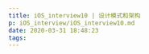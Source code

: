 ```yaml
---
title: iOS_interview10 | 设计模式和架构
p: iOS_interview/iOS_interview10.md
date: 2020-03-31 18:48:23
tags:
---
```


